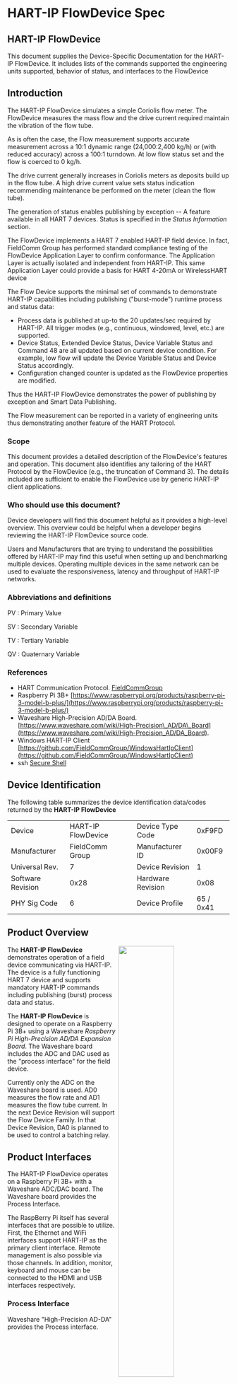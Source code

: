 # HART-IP FlowDevice Spec

## **HART-IP FlowDevice**

This document supplies the Device-Specific Documentation for the HART-IP FlowDevice. It includes lists of the commands supported the engineering units supported, behavior of status, and interfaces to the FlowDevice

## Introduction

The HART-IP FlowDevice simulates a simple Coriolis flow meter. The FlowDevice measures the mass flow and the drive current required maintain the vibration of the flow tube.

As is often the case, the Flow measurement supports accurate measurement across a 10:1 dynamic range \(24,000:2,400 kg/h\) or \(with reduced accuracy\) across a 100:1 turndown. At low flow status set and the flow is coerced to 0 kg/h.

The drive current generally increases in Coriolis meters as deposits build up in the flow tube. A high drive current value sets status indication recommending maintenance be performed on the meter \(clean the flow tube\).

The generation of status enables publishing by exception -- A feature available in all HART 7 devices. Status is specified in the _Status Information_ section.

The FlowDevice implements a HART 7 enabled HART-IP field device. In fact, FieldComm Group has performed standard compliance testing of the FlowDevice Application Layer to confirm conformance. The Application Layer is actually isolated and independent from HART-IP. This same Application Layer could provide a basis for HART 4-20mA or WirelessHART device

The Flow Device supports the minimal set of commands to demonstrate HART-IP capabilities including publishing \("burst-mode"\) runtime process and status data:

* Process data is published at up-to the 20 updates/sec required by HART-IP. All trigger modes \(e.g., continuous, windowed, level, etc.\) are supported.
* Device Status, Extended Device Status, Device Variable Status and Command 48 are all updated based on current device condition. For example, low flow will update the Device Variable Status and Device Status accordingly.
* Configuration changed counter is updated as the FlowDevice properties are modified.

Thus the HART-IP FlowDevice demonstrates the power of publishing by exception and Smart Data Publishing.

The Flow measurement can be reported in a variety of engineering units thus demonstrating another feature of the HART Protocol.

### Scope

This document provides a detailed description of the FlowDevice's features and operation. This document also identifies any tailoring of the HART Protocol by the FlowDevice \(e.g., the truncation of Command 3\). The details included are sufficient to enable the FlowDevice use by generic HART-IP client applications.

### Who should use this document?

Device developers will find this document helpful as it provides a high-level overview. This overview could be helpful when a developer begins reviewing the HART-IP FlowDevice source code.

Users and Manufacturers that are trying to understand the possibilities offered by HART-IP may find this useful when setting up and benchmarking multiple devices. Operating multiple devices in the same network can be used to evaluate the responsiveness, latency and throughput of HART-IP networks.

### Abbreviations and definitions

PV : Primary Value

SV : Secondary Variable

TV : Tertiary Variable

QV : Quaternary Variable

### References

* HART Communication Protocol.  [FieldCommGroup](https://www.fieldcommgroup.org)
* Raspberry Pi 3B+ [https://www.raspberrypi.org/products/raspberry-pi-3-model-b-plus/](https://www.raspberrypi.org/products/raspberry-pi-3-model-b-plus/)
* Waveshare High-Precision AD/DA Board. [https://www.waveshare.com/wiki/High-Precision\_AD/DA\_Board](https://www.waveshare.com/wiki/High-Precision_AD/DA_Board). 
* Windows HART-IP Client [https://github.com/FieldCommGroup/WindowsHartIpClient](https://github.com/FieldCommGroup/WindowsHartIpClient)
* ssh [Secure Shell](https://en.wikipedia.org/wiki/Secure_Shell)

## Device Identification

The following table summarizes the device identification data/codes returned by the **HART-IP FlowDevice**

|  |  |  |  |  |
| :--- | :--- | :--- | :--- | :--- |
| Device | HART-IP FlowDevice |  | Device Type Code | 0xF9FD |
| Manufacturer | FieldComm Group |  | Manufacturer ID | 0x00F9 |
| Universal Rev. | 7 |  | Device Revision | 1 |
| Software Revision | 0x28 |  | Hardware Revision | 0x08 |
| PHY Sig Code | 6 |  | Device Profile | 65 / 0x41 |

## Product Overview

<img src="https://github.com/FieldCommGroup/HART-IP-Developer-Kit/blob/master/media/IMG_1950-cropped-1.png" width=50% Align=right>

The **HART-IP FlowDevice** demonstrates operation of a field device communicating via HART-IP. The device is a fully functioning HART 7 device and supports mandatory HART-IP commands including publishing \(burst\) process data and status.

The **HART-IP FlowDevice** is designed to operate on a Raspberry Pi 3B+ using a Waveshare _Raspberry Pi High-Precision AD/DA Expansion Board_. The Waveshare board includes the ADC and DAC used as the "process interface" for the field device.

Currently only the ADC on the Waveshare board is used. AD0 measures the flow rate and AD1 measures the flow tube current. In the next Device Revision will support the Flow Device Family. In that Device Revision, DA0 is planned to be used to control a batching relay.

## Product Interfaces

The HART-IP FlowDevice operates on a Raspberry Pi 3B+ with a Waveshare ADC/DAC board. The Waveshare board provides the Process Interface.

The RaspBerry Pi itself has several interfaces that are possible to utilize. First, the Ethernet and WiFi interfaces support HART-IP as the primary client interface. Remote management is also possible via those channels. In addition, monitor, keyboard and mouse can be connected to the HDMI and USB interfaces respectively.

### Process Interface

Waveshare "High-Precision AD-DA" provides the Process interface.

<img src="https://github.com/FieldCommGroup/HART-IP-Developer-Kit/blob/master/media/Screen%20Shot%202019-10-07%20at%2012.05.34%20.png" width=60%>

Flow is measured via AD0 and normally controlled via the Trim Pot \(see item 8\). The Jumpers \(12\) connect the Trim Pot to AD0. If an external Flow is to be used then the AD0-ADJ jumper should be removed. External flow voltage would be connected at Terminals \(2\) AD0.

All ADCs accept single-ended analog value \(0-5Vdc\). See ADS1256 for ADC specifications at [http://www.ti.com/product/ADS1256](http://www.ti.com/product/ADS1256)

Likewise, Drive Current is measured via AD1 which is normally connected to the Photodetector \(6\). The Jumpers \(12\) connect the Photodetector to AD1. If an external Drive Current is to be used then the AD1-LDR jumper would be removed. External Drive Current would be connected at Terminals \(2\) AD1. Drive Current is reverse-acting. Full scale signal produces a low Drive Current. This is equivalent to normal operation with the Photodetector uncovered.

**Future Totalizer Function** The Relay is simulated using DAC0 \(9\) - Channel A of Texas Instruments DAC8552. Operation is binary with DAC set to zero or full scale. Jumpers \(13\) control whether DAC0 is connected to the LED or not. DAC0 may be connected to an external Relay to switch Flow off and on to simulate batching cycles. See DAC8552 for output specifications at [http://www.ti.com/product/DAC8552](http://www.ti.com/product/DAC8552).

For more information see the Waveshare documentation at [https://www.waveshare.com/wiki/High-Precision\_AD/DA\_Board](https://www.waveshare.com/wiki/High-Precision_AD/DA_Board).

### Host interface

The principal Host Interface is HART-IP. (More specifically HART-IP Version 1). This provides both publish by exception and request/response services to access the HART-IP FlowDevice. HART-IP is supported by a wide-range of client applications including data-historians, plant asset management, and many cloud-based applications.

Evaluation of the FlowDevice can be quickly undertaken using the [Windows HART-IP Client](https://github.com/FieldCommGroup/WindowsHartIpClient). This allows low cost evaluation of HART-IP using low-cost Raspberry Pi hardware and open source software.

The Raspberry Pi 3B+ also supports Ubuntu operating system with access via [ssh](https://en.wikipedia.org/wiki/Secure_Shell) or with a monitor/keyboard/mouse.

### Local Interfaces, Jumpers And Switches

#### Raspberry Pi 3B+

<img src="https://github.com/FieldCommGroup/HART-IP-Developer-Kit/blob/master/media/Raspberry%20Pi%203%20B%2B%20Diagram.r1.png" width=60%>

There are no jumpers on the Raspberry Pi 3B+. However, the Raspberry Pi 3B+ has a number of connectors. The following are of interest:

* **Micro SD Card Slot** must have SD Card "hard drive" installed.  this contains the operating system, FlowDevice application, etc.
* **Micro USB Port** normally supplies power to the system.  If your system includes the Power-Over-Ethernet \(POE\) daughter card then this connector will be empty
* **GPIO Header** provides expansion for adding I/O cards, etc.  the Waveshare ADC/DAC card mounts here \(along with the Power-Over-Ethernet adapter if it is used\)
* **Gigabit Ethernet Port**  When wired Ethernet \(including POE\) is used the CAT5 or Cat6 cable will be plugged in here.  There will be no connection if Wifi is used.
* **HDMI Port** If you want a local monitor and keyboard, the monitor will plug in here
* **USB Ports** can be used to connect a keyboard and mouse.

Note: Often the system can be controlled remotely using \(for example\) ssh. In this case no keyboard, mouse, monitor are needed.

#### WaveShare PCB

There are jumpers on the [WaveShare PCB](file://localhost/Users/wallyp/Desktop/Screen%20Shot%202019-10-07%20at%2012.05.34%20.png) that control whether the onboard circuits source the "process interface" or not \(item 12\).

The [WaveShare PCB](file://localhost/Users/wallyp/Desktop/Screen%20Shot%202019-10-07%20at%2012.05.34%20.png) jumpers at item 14 should be set to +5VDC.

For more information see _**Process Interface**_ section above.

## Device Variables

### \[0\] Mass Flow \(Pot\)

Returned as PV in Command 3. The following Engineering units from Common Table 2.72. are supported:

| Code |  | Units | Description |
| :--- | :--- | :--- | :--- |
| 74 |  | kg/min | kilograms per minute |
| 75 |  | kg/h | kilograms per hour |
| 81 |  | lb/min | pounds per minute |
| 82 |  | lb/h | pounds per hour |
| 84 |  | ton/min | short tons \(i.e., 2000 lbs\) per minute |
| 85 |  | ton/h | short tons per hour |

The FlowDevice defaults to kg/h

**Limits and Accuracy** Transducer limits are 0/24,000 kg/h. The Nominal flow range is 2,400/24,000 kg/h. The maximum extended flow range is 240/24,000 kg/h \(with loss in accuracy below 2,400 kg/h\). Below nominal flow rate Device Variable Status is set accordingly.

Note: Flow meters have about 10:1 turndown. For flows in the range 240-2400 the meter still works. - Just not so accurate.

#### Status

Set Device Variable Status to “Poor Accuracy” \(top 2 MSBits = 01\) when low flow \(&lt;2,400 kg/h\). Update Extended Device Status accordingly \(Device Variable Warning\)

If flow &lt; 240 kg/h the flow is coerced to 0. set “PV out of limits” in Device Status byte \(also set Device Variable Warning\).

### \[1\] Drive Current \(photo-resistor\)

Returned as SV in Command 3

Dark means more current. Engineering units invariant as mA. Transducer limits of 0/150mA. Set "Device needs Maintenance" at current above 60mA

Normal value \(e.g., 10mA\) when photo resistor light is bright. 150mA when totally dark \(e.g., thumb over it\).

#### Status

Non-PV Out of limits set when drive current &gt; 150mA.

### \[2\] Total \(Future - Addition in Device Revision 2\)

Returned as TV in Command 3

This is the integration of the flow into a total. This is implemented per the Totalizer Device Family Spec.

DAC0 \(DAC8552 - U1\) is used to as the coil driver for the relay function from the Totalizer Device Family. Full scale output from the DAC is produced when relay energized.

Totalizer shall be preset using Command 79.

### \[244-249\] Standard Device Variables

Standard Device Variables 245, 249 return HART NaN

## Dynamic Variables

PV is fixed to "Flow" \(Device Variable 0\) ; SV to "Drive Current" \(Device Variable 1\)

## Status Information

### Device Status

“PV out of limits” set when Flow &lt; 240

"Non-PV Out of limits" set when Drive Current &gt;= 150mA

### Extended Device Status

“Device Needs Maintenance” set when Drive Current goes hi.

"Device Variable Warning" set when flow is less than 2400 kg/h.

### Additional Device Status \(Command \#48\)

Command 48 Byte 0

| Bit | Status | Description |
| :--- | :--- | :--- |
| 0x80 | Drive current Over Range | value is &gt;= USL |
| 0x40 | Drive current too high | flow tube is becoming plugged.  device needs maintenance |
| 0x20 | Drive current Low Alarm | value is &lt;= low alarm |
| 0x10 | Drive current Under Range | value is &lt;= LSL |
| 0x08 | Flow Over Range | value is &gt;= USL |
| 0x04 | Flow High Alarm | value &gt;= high alarm |
| 0x02 | Flow Low Alarm | Flow is less than 2400 kg/h |
| 0x01 | Flow Under Range | Flow is less than 240 kg/h |

Byte 1 thru 5 are always zero.

## Universal Commands

The HART-IP FlowDevice is HART 7 compliant and supports all the specified Universal Commands. Notes on Universal Commands Include

* Command 2: Read Loop Current And Percent Of Range\

  Loop Current returns HART NaN \(there is no loop current\)

* Command 3 Read Dynamic Variables And Loop Current\

  Truncated to only PV, SV

* Command 9 Read Device Variables with Status\

  Truncated to 4 Device Variables

* Command 48 Read Additional Device Status\

  Truncated after "Standardized Status 1"

## Common-Practice Commands

The HART-IP FlowDevice is HART-IP compliant and, consequently, supports burst-mode.

### Supported Commands

The following Common Practice commands are supported

* Command 35 Write Primary Variable Range Values
* Command 53 Write Device Variable Units
* Command 54 Read Device Variable Information
* Command 79 Write Device Variable
* Command 95 Read Device Communications Statistics
* Command 103 Write Burst Period
* Command 104 Write Burst Trigger
* Command 105 Read Burst Mode Configuration
* Command 107 Write Burst Device Variables
* Command 108 Write Burst Mode Command Number
* Command 109 Burst Mode Control
* Command 532 Read Client Subscription Summary
* Command 533 Write Client Subscription Flags
* Command 534 Read Device Variable Command Code

### Burst Mode

Supported. Publish up to 20 updates/second per HART-IP requirements.

## Device-Specific Commands

None

## Performance

### Sampling Rates

### Command Response Times

Command Response Times are typically under 5ms.

### Busy and Delayed-Response

Busy and Delayed Response never happen.

## Annex A. Revision History


